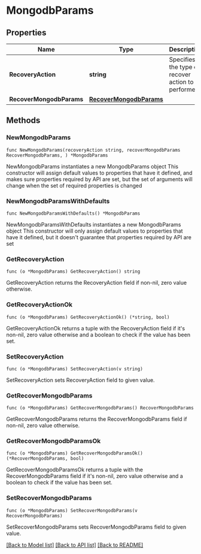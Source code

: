# MongodbParams

## Properties

Name | Type | Description | Notes
------------ | ------------- | ------------- | -------------
**RecoveryAction** | **string** | Specifies the type of recover action to be performed. | 
**RecoverMongodbParams** | [**RecoverMongodbParams**](RecoverMongodbParams.md) |  | 

## Methods

### NewMongodbParams

`func NewMongodbParams(recoveryAction string, recoverMongodbParams RecoverMongodbParams, ) *MongodbParams`

NewMongodbParams instantiates a new MongodbParams object
This constructor will assign default values to properties that have it defined,
and makes sure properties required by API are set, but the set of arguments
will change when the set of required properties is changed

### NewMongodbParamsWithDefaults

`func NewMongodbParamsWithDefaults() *MongodbParams`

NewMongodbParamsWithDefaults instantiates a new MongodbParams object
This constructor will only assign default values to properties that have it defined,
but it doesn't guarantee that properties required by API are set

### GetRecoveryAction

`func (o *MongodbParams) GetRecoveryAction() string`

GetRecoveryAction returns the RecoveryAction field if non-nil, zero value otherwise.

### GetRecoveryActionOk

`func (o *MongodbParams) GetRecoveryActionOk() (*string, bool)`

GetRecoveryActionOk returns a tuple with the RecoveryAction field if it's non-nil, zero value otherwise
and a boolean to check if the value has been set.

### SetRecoveryAction

`func (o *MongodbParams) SetRecoveryAction(v string)`

SetRecoveryAction sets RecoveryAction field to given value.


### GetRecoverMongodbParams

`func (o *MongodbParams) GetRecoverMongodbParams() RecoverMongodbParams`

GetRecoverMongodbParams returns the RecoverMongodbParams field if non-nil, zero value otherwise.

### GetRecoverMongodbParamsOk

`func (o *MongodbParams) GetRecoverMongodbParamsOk() (*RecoverMongodbParams, bool)`

GetRecoverMongodbParamsOk returns a tuple with the RecoverMongodbParams field if it's non-nil, zero value otherwise
and a boolean to check if the value has been set.

### SetRecoverMongodbParams

`func (o *MongodbParams) SetRecoverMongodbParams(v RecoverMongodbParams)`

SetRecoverMongodbParams sets RecoverMongodbParams field to given value.



[[Back to Model list]](../README.md#documentation-for-models) [[Back to API list]](../README.md#documentation-for-api-endpoints) [[Back to README]](../README.md)



